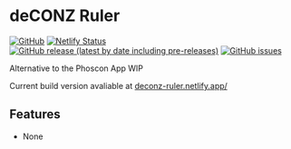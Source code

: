 # deCONZ Ruler

[![GitHub](https://img.shields.io/github/license/zehir/deconz-ruler)](https://github.com/zehir/deconz-ruler/blob/main/LICENSE)
[![Netlify Status](https://api.netlify.com/api/v1/badges/69aa22e3-b267-4204-95ff-96a5366b2e6d/deploy-status)](https://app.netlify.com/sites/deconz-ruler/deploys)
[![GitHub release (latest by date including pre-releases)](https://img.shields.io/github/v/release/zehir/deconz-ruler?include_prereleases&label=github&sort=semver)](https://github.com/zehir/deconz-ruler/releases)
[![GitHub issues](https://img.shields.io/github/issues/zehir/deconz-ruler)](https://github.com/zehir/deconz-ruler/issues)

Alternative to the Phoscon App WIP

Current build version avaliable at [deconz-ruler.netlify.app/](https://deconz-ruler.netlify.app/)

## Features

- None
